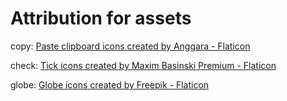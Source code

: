
# Attribution for assets

copy: <a href="https://www.flaticon.com/free-icons/paste-clipboard" title="paste clipboard icons">Paste clipboard icons created by Anggara - Flaticon</a>

check: <a href="https://www.flaticon.com/free-icons/tick" title="tick icons">Tick icons created by Maxim Basinski Premium - Flaticon</a>

globe: <a href="https://www.flaticon.com/free-icons/globe" title="globe icons">Globe icons created by Freepik - Flaticon</a>

